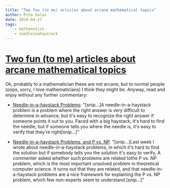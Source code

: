 ```yaml
---
title: "Two fun (to me) articles about arcane mathematical topics"
author: Pito Salas
date: 2010-04-27
tags:
    - mathematics
    - needleinahaystack
---
```

# [Two fun (to me) articles about arcane mathematical topics](None)




Ok, probably to a mathematician these are not arcane, but to normal people
(oops, sorry, I love mathematicians) I think they might be. Anyway, read and
enjoy without any further commentary:

  * [Needle-in-a-haystack Problems](<http://freedom-to-tinker.com/blog/felten/needle-haystack-problems>): "[snip…]A needle-in-a-haystack problem is a problem where the right answer is very difficult to determine in advance, but it's easy to recognize the right answer if someone points it out to you. Faced with a big haystack, it's hard to find the needle; but if someone tells you where the needle is, it's easy to verify that they're right[snip…]"

  * [Needle-in-a-haystack Problems, and P vs. NP](<http://freedom-to-tinker.com/blog/felten/needle-haystack-problems-and-p-vs-np>). "[snip…]Last week I wrote about needle-in-a-haystack problems, in which it's hard to find the solution but if somebody tells you the solution it's easy to verify. A commenter asked whether such problems are related tothe P vs. NP problem, which is the most important unsolved problem in theoretical computer science. It turns out that they are related, and that needle-in-a-haystack problems are a nice framework for explaining the P vs. NP problem, which few non-experts seem to understand.[snip…]"


